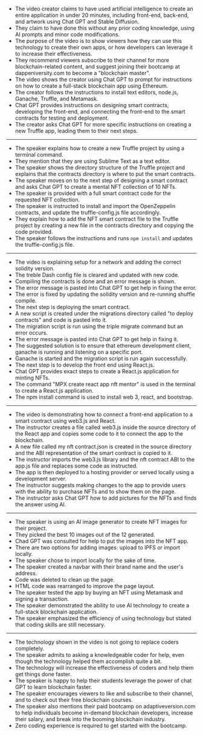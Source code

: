 - The video creator claims to have used artificial intelligence to create an entire application in under 20 minutes, including front-end, back-end, and artwork using Chat GPT and Stable Diffusion.
- They claim to have done this without any prior coding knowledge, using AI prompts and minor code modifications.
- The purpose of the video is to show viewers how they can use this technology to create their own apps, or how developers can leverage it to increase their effectiveness.
- They recommend viewers subscribe to their channel for more blockchain-related content, and suggest joining their bootcamp at dappeniversity.com to become a "blockchain master".
- The video shows the creator using Chat GPT to prompt for instructions on how to create a full-stack blockchain app using Ethereum.
- The creator follows the instructions to install text editors, node.js, Ganache, Truffle, and Metamask.
- Chat GPT provides instructions on designing smart contracts, developing the front-end, and connecting the front-end to the smart contracts for testing and deployment.
- The creator asks Chat GPT for more specific instructions on creating a new Truffle app, leading them to their next steps.

---

- The speaker explains how to create a new Truffle project by using a terminal command.
- They mention that they are using Sublime Text as a text editor.
- The speaker shows the directory structure of the Truffle project and explains that the contracts directory is where to put the smart contracts.
- The speaker moves on to the next step of designing a smart contract and asks Chat GPT to create a mental NFT collection of 10 NFTs.
- The speaker is provided with a full smart contract code for the requested NFT collection.
- The speaker is instructed to install and import the OpenZeppelin contracts, and update the truffle-config.js file accordingly.
- They explain how to add the NFT smart contract file to the Truffle project by creating a new file in the contracts directory and copying the code provided.
- The speaker follows the instructions and runs `npm install` and updates the truffle-config.js file.

---

- The video is explaining setup for a network and adding the correct solidity version.
- The treble Dash config file is cleared and updated with new code.
- Compiling the contracts is done and an error message is shown.
- The error message is pasted into Chat GPT to get help in fixing the error.
- The error is fixed by updating the solidity version and re-running shuffle compile.
- The next step is deploying the smart contract.
- A new script is created under the migrations directory called "to deploy contracts" and code is pasted into it.
- The migration script is run using the triple migrate command but an error occurs.
- The error message is pasted into Chat GPT to get help in fixing it.
- The suggested solution is to ensure that ethereum development client, ganache is running and listening on a specific port.
- Ganache is started and the migration script is run again successfully.
- The next step is to develop the front end using React.js.
- Chat GPT provides exact steps to create a React.js application for minting NFTs.
- The command "MPX create react app nft mentor" is used in the terminal to create a React.js application.
- The npm install command is used to install web 3, react, and bootstrap.

---

- The video is demonstrating how to connect a front-end application to a smart contract using web3.js and React.
- The instructor creates a file called web3.js inside the source directory of the React app and copies some code to it to connect the app to the blockchain.
- A new file called my nft contract.json is created in the source directory and the ABI representation of the smart contract is copied to it.
- The instructor imports the web3.js library and the nft contract ABI to the app.js file and replaces some code as instructed.
- The app is then deployed to a hosting provider or served locally using a development server.
- The instructor suggests making changes to the app to provide users with the ability to purchase NFTs and to show them on the page.
- The instructor asks Chat GPT how to add pictures for the NFTs and finds the answer using AI.

---

- The speaker is using an AI image generator to create NFT images for their project.
- They picked the best 10 images out of the 12 generated.
- Chad GPT was consulted for help to put the images into the NFT app.
- There are two options for adding images: upload to IPFS or import locally.
- The speaker chose to import locally for the sake of time.
- The speaker created a navbar with their brand name and the user's address.
- Code was deleted to clean up the page.
- HTML code was rearranged to improve the page layout.
- The speaker tested the app by buying an NFT using Metamask and signing a transaction.
- The speaker demonstrated the ability to use AI technology to create a full-stack blockchain application.
- The speaker emphasized the efficiency of using technology but stated that coding skills are still necessary.

---

- The technology shown in the video is not going to replace coders completely.
- The speaker admits to asking a knowledgeable coder for help, even though the technology helped them accomplish quite a bit.
- The technology will increase the effectiveness of coders and help them get things done faster.
- The speaker is happy to help their students leverage the power of chat GPT to learn blockchain faster.
- The speaker encourages viewers to like and subscribe to their channel, and to check out their free blockchain courses.
- The speaker also mentions their paid bootcamp on adaptiveversion.com to help individuals become in-demand blockchain developers, increase their salary, and break into the booming blockchain industry.
- Zero coding experience is required to get started with the bootcamp.